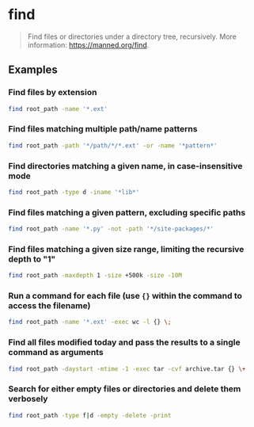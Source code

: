 # find

> Find files or directories under a directory tree, recursively. More information: <https://manned.org/find>.

## Examples

### Find files by extension

```bash
find root_path -name '*.ext'
```

### Find files matching multiple path/name patterns

```bash
find root_path -path '*/path/*/*.ext' -or -name '*pattern*'
```

### Find directories matching a given name, in case-insensitive mode

```bash
find root_path -type d -iname '*lib*'
```

### Find files matching a given pattern, excluding specific paths

```bash
find root_path -name '*.py' -not -path '*/site-packages/*'
```

### Find files matching a given size range, limiting the recursive depth to "1"

```bash
find root_path -maxdepth 1 -size +500k -size -10M
```

### Run a command for each file (use `{}` within the command to access the filename)

```bash
find root_path -name '*.ext' -exec wc -l {} \;
```

### Find all files modified today and pass the results to a single command as arguments

```bash
find root_path -daystart -mtime -1 -exec tar -cvf archive.tar {} \+
```

### Search for either empty files or directories and delete them verbosely

```bash
find root_path -type f|d -empty -delete -print
```
